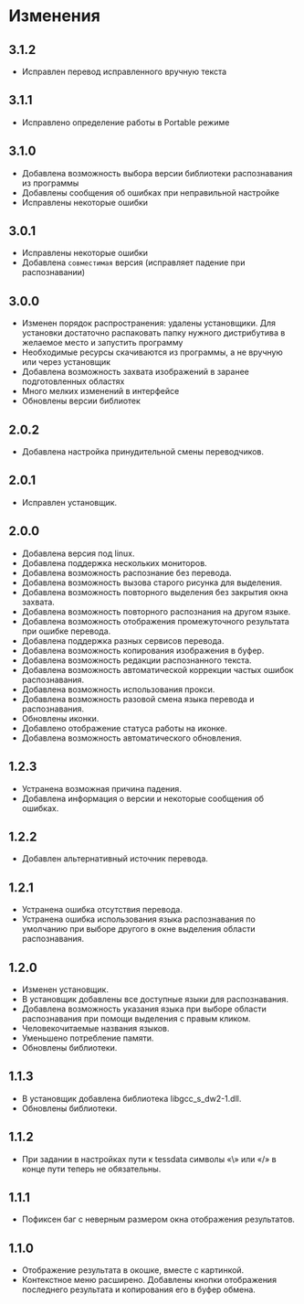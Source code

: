 # Изменения

## 3.1.2

* Исправлен перевод исправленного вручную текста

## 3.1.1

* Исправлено определение работы в Portable режиме

## 3.1.0

* Добавлена возможность выбора версии библиотеки распознавания из программы
* Добавлены сообщения об ошибках при неправильной настройке
* Исправлены некоторые ошибки

## 3.0.1

* Исправлены некоторые ошибки
* Добавлена `совместимая` версия (исправляет падение при распознавании)

## 3.0.0

* Изменен порядок распространения: удалены установщики. Для установки достаточно распаковать папку нужного дистрибутива в желаемое место и запустить программу
* Необходимые ресурсы скачиваются из программы, а не вручную или через установщик
* Добавлена возможность захвата изображений в заранее подготовленных областях
* Много мелких изменений в интерфейсе
* Обновлены версии библиотек

## 2.0.2

* Добавлена настройка принудительной смены переводчиков.

## 2.0.1

* Исправлен установщик.

## 2.0.0

* Добавлена версия под linux.
* Добавлена поддержка нескольких мониторов.
* Добавлена возможность распознание без перевода.
* Добавлена возможность вызова старого рисунка для выделения.
* Добавлена возможность повторного выделения без закрытия окна захвата.
* Добавлена возможность повторного распознания на другом языке.
* Добавлена возможность отображения промежуточного результата при ошибке перевода.
* Добавлена поддержка разных сервисов перевода.
* Добавлена возможность копирования изображения в буфер.
* Добавлена возможность редакции распознанного текста.
* Добавлена возможность автоматической коррекции частых ошибок распознавания.
* Добавлена возможность использования прокси.
* Добавлена возможность разовой смена языка перевода и распознавания.
* Обновлены иконки.
* Добавлено отображение статуса работы на иконке.
* Добавлена возможность автоматического обновления.

## 1.2.3

* Устранена возможная причина падения.
* Добавлена информация о версии и некоторые сообщения об ошибках.

## 1.2.2

* Добавлен альтернативный источник перевода.

## 1.2.1

* Устранена ошибка отсутствия перевода.
* Устранена ошибка использования языка распознавания по умолчанию при выборе другого в окне выделения области распознавания.

## 1.2.0

* Изменен установщик.
* В установщик добавлены все доступные языки для распознавания.
* Добавлена возможность указания языка при выборе области распознавания при помощи выделения с правым кликом.
* Человекочитаемые названия языков.
* Уменьшено потребление памяти.
* Обновлены библиотеки.

## 1.1.3

* В установщик добавлена библиотека libgcc_s_dw2-1.dll.
* Обновлены библиотеки.

## 1.1.2

* При задании в настройках пути к tessdata символы «\» или «/» в конце пути теперь не обязательны.

## 1.1.1

* Пофиксен баг с неверным размером окна отображения результатов.

## 1.1.0

* Отображение результата в окошке, вместе с картинкой.
* Контекстное меню расширено. Добавлены кнопки отображения последнего результата и копирования его в буфер обмена.
